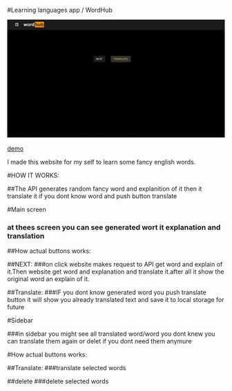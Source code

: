 #Learning languages app / WordHub

![alt text](./img.png)

[demo](https://andriydubovichwork.github.io/learning-languages-ts/)





I made this website for my self to learn some fancy english words.

#HOW IT WORKS:

##The API generates random fancy word and explanition of it then it translate it if you dont know word and push button translate





#Main screen

### at thees screen you can see generated wort it explanation and translation

##How actual buttons works:

##NEXT:
###on click website makes request to API get word and explain of it.Then website get word and explanation and translate it.after all it show the original word an explain of it.


##Translate:
###IF you dont know generated word you push translate button it will show you already translated text and save it to local storage for future

#Sidebar


###in sidebar you might see all translated word/word you dont knew you can translate them again or delet if you dont need them anymure

#How actual buttons works:


##Translate:
###translate selected words

##delete 
###delete selected words










